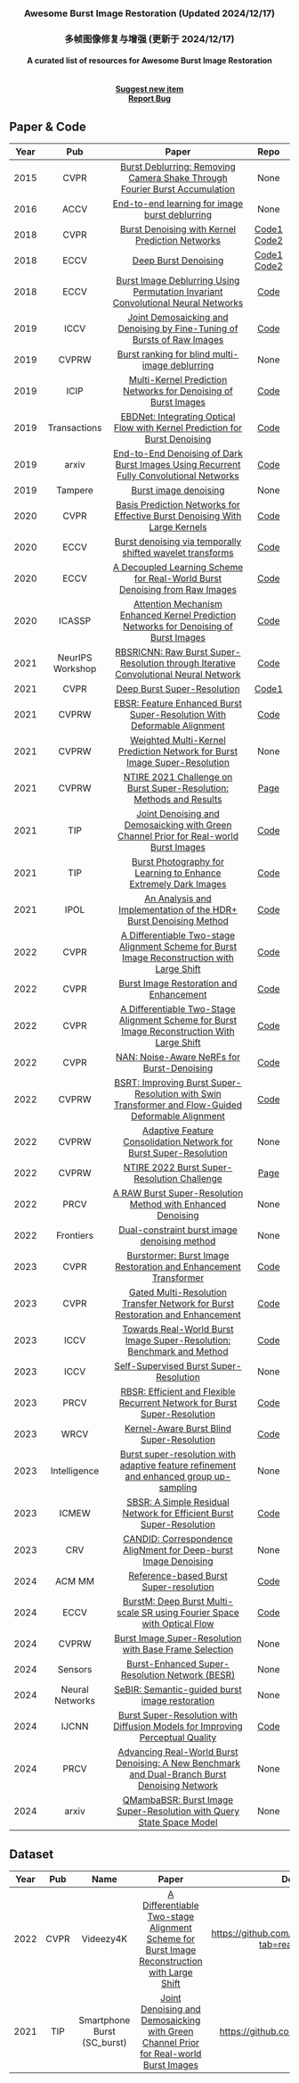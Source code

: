 <!--A curated list of resources for Image and Video Deblurring-->
<!-- PROJECT LOGO -->

<p align="center">
  <h3 align="center">Awesome Burst Image Restoration (Updated 2024/12/17)</h3>
  <h3 align="center">  多帧图像修复与增强 (更新于 2024/12/17)</h>
  <h4 align="center">A curated list of resources for Awesome Burst Image Restoration
    <br />
    <br />
    <br />
    <a href="https://github.com/qulishen/Awesome-Burst-Image-Restoration/pulls/new">Suggest new item</a>
    <br />
    <a href="https://github.com/qulishen/Awesome-Burst-Image-Restoration/issues/new">Report Bug</a>
  </p>
</p>

## Paper & Code
|Year|Pub|Paper|Repo|
|:---:|:---:|:---:|:---:|
|2015|CVPR|[Burst Deblurring: Removing Camera Shake Through Fourier Burst Accumulation](https://www.cv-foundation.org/openaccess/content_cvpr_2015/papers/Delbracio_Burst_Deblurring_Removing_2015_CVPR_paper.pdf)|None|
|2016|ACCV|[End-to-end learning for image burst deblurring](https://link.springer.com/chapter/10.1007/978-3-319-54190-7_3)|None|
|2018|CVPR|[Burst Denoising with Kernel Prediction Networks](https://arxiv.org/pdf/1712.02327v2)|[Code1](https://github.com/google/burst-denoising?tab=readme-ov-file) [Code2](https://github.com/z-bingo/kernel-prediction-networks-PyTorch)|
|2018|ECCV|[Deep Burst Denoising](https://openaccess.thecvf.com/content_ECCV_2018/papers/Clement_Godard_Deep_Burst_Denoising_ECCV_2018_paper.pdf)|[Code1](https://github.com/RaymZhang/Burst-denoising) [Code2](https://github.com/pminhtam/DeepBurstDenoising)|
|2018|ECCV|[Burst Image Deblurring Using Permutation Invariant Convolutional Neural Networks](https://openaccess.thecvf.com/content_ECCV_2018/papers/Miika_Aittala_Burst_Image_Deblurring_ECCV_2018_paper.pdf)|[Code](https://github.com/FrederikWarburg/Burst-Image-Deblurring)|
|2019|ICCV|[Joint Demosaicking and Denoising by Fine-Tuning of Bursts of Raw Images](https://openaccess.thecvf.com/content_ICCV_2019/papers/Ehret_Joint_Demosaicking_and_Denoising_by_Fine-Tuning_of_Bursts_of_Raw_ICCV_2019_paper.pdf)|[Code](https://github.com/tehret/mosaic-to-mosaic)|
|2019|CVPRW|[Burst ranking for blind multi-image deblurring](https://arxiv.org/pdf/1810.12121v2)|None|
|2019|ICIP|[Multi-Kernel Prediction Networks for Denoising of Burst Images](https://ieeexplore.ieee.org/document/8803335)|[Code](https://github.com/z-bingo/kernel-prediction-networks-PyTorch)|
|2019|Transactions|[EBDNet: Integrating Optical Flow with Kernel Prediction for Burst Denoising](https://ieeexplore.ieee.org/abstract/document/10487901)|[Code](https://github.com/DarrenPan/EBDNet)|
|2019|arxiv|[End-to-End Denoising of Dark Burst Images Using Recurrent Fully Convolutional Networks](https://arxiv.org/pdf/1904.07483v1)|[Code](https://github.com/z-bingo/Recurrent-Fully-Convolutional-Networks)|
|2019|Tampere|[Burst image denoising](https://trepo.tuni.fi/handle/10024/117012)|None|
|2020|CVPR|[Basis Prediction Networks for Effective Burst Denoising With Large Kernels](https://openaccess.thecvf.com/content_CVPR_2020/papers/Xia_Basis_Prediction_Networks_for_Effective_Burst_Denoising_With_Large_Kernels_CVPR_2020_paper.pdf)|[Code](https://github.com/likesum/bpn/)|
|2020|ECCV|[Burst denoising via temporally shifted wavelet transforms](https://link.springer.com/chapter/10.1007/978-3-030-58601-0_15)|[Code](https://github.com/DavidQiuChao/TSWTNet)|
|2020|ECCV|[A Decoupled Learning Scheme for Real-World Burst Denoising from Raw Images](https://link.springer.com/chapter/10.1007/978-3-030-58595-2_10)|[Code](https://github.com/zhetongliang/BDNet)|
|2020|ICASSP|[Attention Mechanism Enhanced Kernel Prediction Networks for Denoising of Burst Images](https://ieeexplore.ieee.org/document/9053332)|[Code](https://github.com/z-bingo/Attention-Mechanism-Enhanced-KPN)|
|2021|NeurIPS Workshop|[RBSRICNN: Raw Burst Super-Resolution through Iterative Convolutional Neural Network](https://arxiv.org/pdf/2110.13217)|[Code](https://github.com/RaoUmer/RBSRICNN?tab=readme-ov-file)|
|2021|CVPR|[Deep Burst Super-Resolution](https://openaccess.thecvf.com//content/CVPR2021/papers/Bhat_Deep_Burst_Super-Resolution_CVPR_2021_paper.pdf)|[Code1](https://github.com/goutamgmb/deep-burst-sr)|[Code2](https://github.com/goutamgmb/NTIRE21_BURSTSR)|
|2021|CVPRW|[EBSR: Feature Enhanced Burst Super-Resolution With Deformable Alignment](https://openaccess.thecvf.com/content/CVPR2021W/NTIRE/papers/Luo_EBSR_Feature_Enhanced_Burst_Super-Resolution_With_Deformable_Alignment_CVPRW_2021_paper.pdf)|[Code](https://github.com/Algolzw/EBSR)|
|2021|CVPRW|[Weighted Multi-Kernel Prediction Network for Burst Image Super-Resolution](https://openaccess.thecvf.com/content/CVPR2021W/NTIRE/papers/Cho_Weighted_Multi-Kernel_Prediction_Network_for_Burst_Image_Super-Resolution_CVPRW_2021_paper.pdf)|None|
|2021|CVPRW|[NTIRE 2021 Challenge on Burst Super-Resolution: Methods and Results](https://openaccess.thecvf.com/content/CVPR2021W/NTIRE/papers/Bhat_NTIRE_2021_Challenge_on_Burst_Super-Resolution_Methods_and_Results_CVPRW_2021_paper.pdf)|[Page](https://data.vision.ee.ethz.ch/cvl/ntire21/)|
|2021|TIP|[Joint Denoising and Demosaicking with Green Channel Prior for Real-world Burst Images](https://ieeexplore.ieee.org/document/9503334)|[Code](https://github.com/GuoShi28/GCP-Net?tab=readme-ov-file)|
|2021|TIP|[Burst Photography for Learning to Enhance Extremely Dark Images]()|[Code](https://github.com/hucvl/dark-burst-photography)|
|2021|IPOL|[An Analysis and Implementation of the HDR+ Burst Denoising Method](https://arxiv.org/pdf/2110.09354v1)|[Code](https://github.com/amonod/hdrplus-python?tab=readme-ov-file)|
|2022|CVPR|[A Differentiable Two-stage Alignment Scheme for Burst Image Reconstruction with Large Shift](https://openaccess.thecvf.com//content/CVPR2022/papers/Guo_A_Differentiable_Two-Stage_Alignment_Scheme_for_Burst_Image_Reconstruction_With_CVPR_2022_paper.pdf)|[Code](https://github.com/guoshi28/2stagealign)|
|2022|CVPR|[Burst Image Restoration and Enhancement](https://openaccess.thecvf.com/content/CVPR2022/papers/Dudhane_Burst_Image_Restoration_and_Enhancement_CVPR_2022_paper.pdf)|[Code](https://github.com/akshaydudhane16/BIPNet)|
|2022|CVPR|[A Differentiable Two-Stage Alignment Scheme for Burst Image Reconstruction With Large Shift](https://openaccess.thecvf.com/content/CVPR2022/papers/Guo_A_Differentiable_Two-Stage_Alignment_Scheme_for_Burst_Image_Reconstruction_With_CVPR_2022_paper.pdf)|[Code](https://github.com/GuoShi28/2StageAlign)|
|2022|CVPR|[NAN: Noise-Aware NeRFs for Burst-Denoising](https://openaccess.thecvf.com/content/CVPR2022/papers/Pearl_NAN_Noise-Aware_NeRFs_for_Burst-Denoising_CVPR_2022_paper.pdf)|[Code](https://github.com/NaamaPearl/nan)|
|2022|CVPRW|[BSRT: Improving Burst Super-Resolution with Swin Transformer and Flow-Guided Deformable Alignment](https://arxiv.org/pdf/2204.08332v2)|[Code](https://github.com/algolzw/bsrt)|
|2022|CVPRW|[Adaptive Feature Consolidation Network for Burst Super-Resolution](https://openaccess.thecvf.com/content/CVPR2022W/NTIRE/papers/Mehta_Adaptive_Feature_Consolidation_Network_for_Burst_Super-Resolution_CVPRW_2022_paper.pdf)|None|
|2022|CVPRW|[NTIRE 2022 Burst Super-Resolution Challenge](https://openaccess.thecvf.com/content/CVPR2022W/NTIRE/papers/Bhat_NTIRE_2022_Burst_Super-Resolution_Challenge_CVPRW_2022_paper.pdf)|[Page](https://data.vision.ee.ethz.ch/cvl/ntire22/)|
|2022|PRCV|[A RAW Burst Super-Resolution Method with Enhanced Denoising](https://link.springer.com/chapter/10.1007/978-3-031-18916-6_9)|None|
|2022|Frontiers|[Dual-constraint burst image denoising method](https://link.springer.com/article/10.1631/FITEE.2000353)|None|
|2023|CVPR|[Burstormer: Burst Image Restoration and Enhancement Transformer](https://openaccess.thecvf.com//content/CVPR2023/papers/Dudhane_Burstormer_Burst_Image_Restoration_and_Enhancement_Transformer_CVPR_2023_paper.pdf)|[Code](https://github.com/akshaydudhane16/burstormer)|
|2023|CVPR|[Gated Multi-Resolution Transfer Network for Burst Restoration and Enhancement](https://openaccess.thecvf.com/content/CVPR2023/papers/Mehta_Gated_Multi-Resolution_Transfer_Network_for_Burst_Restoration_and_Enhancement_CVPR_2023_paper.pdf)|[Code](https://github.com/nanmehta/GMTNet)|
|2023|ICCV|[Towards Real-World Burst Image Super-Resolution: Benchmark and Method](https://openaccess.thecvf.com/content/ICCV2023/papers/Wei_Towards_Real-World_Burst_Image_Super-Resolution_Benchmark_and_Method_ICCV_2023_paper.pdf)|[Code](https://github.com/yjsunnn/FBANet)|
|2023|ICCV|[Self-Supervised Burst Super-Resolution](https://openaccess.thecvf.com/content/ICCV2023/papers/Bhat_Self-Supervised_Burst_Super-Resolution_ICCV_2023_paper.pdf)|None|
|2023|PRCV|[RBSR: Efficient and Flexible Recurrent Network for Burst Super-Resolution](https://arxiv.org/pdf/2306.17595)|[Code](https://github.com/zcsrenlongz/rbsr?tab=readme-ov-file)|
|2023|WRCV|[Kernel-Aware Burst Blind Super-Resolution](https://openaccess.thecvf.com/content/WACV2023/papers/Lian_Kernel-Aware_Burst_Blind_Super-Resolution_WACV_2023_paper.pdf)|[Code](https://github.com/shermanlian/KBNet)|
|2023|Intelligence|[Burst super-resolution with adaptive feature refinement and enhanced group up-sampling](https://link.springer.com/article/10.1007/s10489-023-05127-w)|None|
|2023|ICMEW|[SBSR: A Simple Residual Network for Efficient Burst Super-Resolution](https://ieeexplore.ieee.org/abstract/document/10221968)|[Code](https://github.com/githublei-min/SBSR)|
|2023|CRV|[CANDID: Correspondence AligNment for Deep-burst Image Denoising](https://ieeexplore.ieee.org/abstract/document/10229889)|None|
|2024|ACM MM|[Reference-based Burst Super-resolution](https://dl.acm.org/doi/abs/10.1145/3664647.3681447)|[Code](https://github.com/SeonggwanKo/RefBSR)
|2024|ECCV|[BurstM: Deep Burst Multi-scale SR using Fourier Space with Optical Flow](https://www.ecva.net/papers/eccv_2024/papers_ECCV/papers/05913.pdf)|[Code](https://github.com/egkang-luis/burstm?tab=readme-ov-file)|
|2024|CVPRW|[Burst Image Super-Resolution with Base Frame Selection](https://openaccess.thecvf.com/content/CVPR2024W/NTIRE/papers/Kim_Burst_Image_Super-Resolution_with_Base_Frame_Selection_CVPRW_2024_paper.pdf)|None|
|2024|Sensors|[Burst-Enhanced Super-Resolution Network (BESR)](https://www.mdpi.com/1424-8220/24/7/2052)|None|
|2024|Neural Networks|[SeBIR: Semantic-guided burst image restoration](https://www.sciencedirect.com/science/article/pii/S0893608024007585)|None|
|2024|IJCNN|[Burst Super-Resolution with Diffusion Models for Improving Perceptual Quality](https://arxiv.org/pdf/2403.19428)|[Code](https://github.com/placerkyo/BSRD)|
|2024|PRCV|[Advancing Real-World Burst Denoising: A New Benchmark and Dual-Branch Burst Denoising Network](https://link.springer.com/chapter/10.1007/978-981-97-8685-5_19)|None|
|2024|arxiv|[QMambaBSR: Burst Image Super-Resolution with Query State Space Model](https://arxiv.org/pdf/2408.08665)|None|

## Dataset
|Year|Pub|Name|Paper|Downlink|
|:---:|:---:|:---:|:---:|:---:|
|2022|CVPR|Videezy4K|[A Differentiable Two-stage Alignment Scheme for Burst Image Reconstruction with Large Shift](https://openaccess.thecvf.com//content/CVPR2022/papers/Guo_A_Differentiable_Two-Stage_Alignment_Scheme_for_Burst_Image_Reconstruction_With_CVPR_2022_paper.pdf)|https://github.com/GuoShi28/2StageAlign?tab=readme-ov-file|
|2021|TIP|Smartphone Burst (SC_burst)|[Joint Denoising and Demosaicking with Green Channel Prior for Real-world Burst Images](https://ieeexplore.ieee.org/document/9503334)|https://github.com/GuoShi28/GCP-Net|